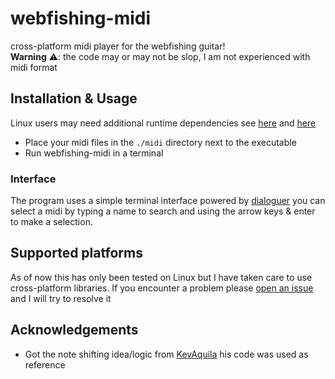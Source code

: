 # webfishing-midi
cross-platform midi player for the webfishing guitar!\
**Warning** ⚠️: the code may or may not be slop, I am not experienced with midi format

## Installation & Usage
Linux users may need additional runtime dependencies see [here](https://github.com/enigo-rs/enigo?tab=readme-ov-file#runtime-dependencies) and [here](https://github.com/nashaofu/xcap/?tab=readme-ov-file#linux-system-requirements)
- Place your midi files in the `./midi` directory next to the executable
- Run webfishing-midi in a terminal

### Interface
The program uses a simple terminal interface powered by [dialoguer](https://github.com/console-rs/dialoguer) you can select a midi by typing a name to search and using the arrow keys & enter to make a selection.

## Supported platforms
As of now this has only been tested on Linux but I have taken care to use cross-platform libraries. If you encounter a problem please [open an issue](https://github.com/yobson1/webfishing-midi/issues) and I will try to resolve it

## Acknowledgements
- Got the note shifting idea/logic from [KevAquila](https://github.com/KevAquila/WEBFISHING-Guitar-Player) his code was used as reference
